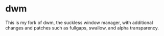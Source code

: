 # dwm
This is my fork of dwm, the suckless window manager, with additional changes and patches such as fullgaps, swallow, and alpha transparency.

